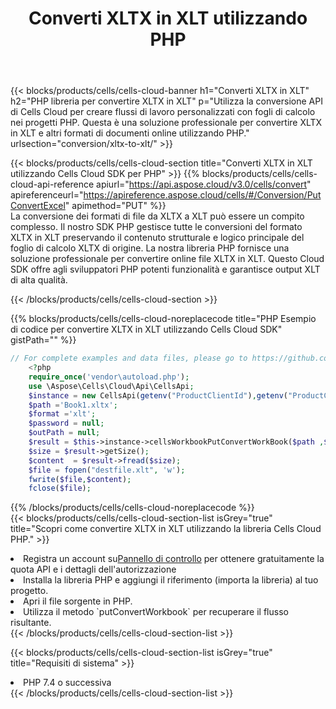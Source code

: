 ﻿---
title:  Converti XLTX in XLT utilizzando PHP
description:  Utilizzando Aspose.Cells Cloud SDK per PHP per convertire un file in formato XLTX in un file in formato XLT.
kwords: Excel, Convert XLTX to XLT, REST, PHP
howto: How to convert XLTX to XLT using Aspose.Cells Cloud PHP library.
---
{{< blocks/products/cells/cells-cloud-banner h1="Converti XLTX in XLT" h2="PHP libreria per convertire XLTX in XLT" p="Utilizza la conversione API di Cells Cloud per creare flussi di lavoro personalizzati con fogli di calcolo nei progetti PHP. Questa è una soluzione professionale per convertire XLTX in XLT e altri formati di documenti online utilizzando PHP." urlsection="conversion/xltx-to-xlt/" >}}

{{< blocks/products/cells/cells-cloud-section title="Converti XLTX in XLT utilizzando Cells Cloud SDK per PHP" >}}
{{% blocks/products/cells/cells-cloud-api-reference apiurl="https://api.aspose.cloud/v3.0/cells/convert" apireferenceurl="https://apireference.aspose.cloud/cells/#/Conversion/PutConvertExcel" apimethod="PUT" %}}
<br/>
La conversione dei formati di file da XLTX a XLT può essere un compito complesso. Il nostro SDK PHP gestisce tutte le conversioni del formato XLTX in XLT preservando il contenuto strutturale e logico principale del foglio di calcolo XLTX di origine. La nostra libreria PHP fornisce una soluzione professionale per convertire online file XLTX in XLT. Questo Cloud SDK offre agli sviluppatori PHP potenti funzionalità e garantisce output XLT di alta qualità.

{{< /blocks/products/cells/cells-cloud-section >}}

{{% blocks/products/cells/cells-cloud-noreplacecode title="PHP Esempio di codice per convertire XLTX in XLT utilizzando Cells Cloud SDK" gistPath="" %}}
 
```php
// For complete examples and data files, please go to https://github.com/aspose-cells-cloud/aspose-cells-cloud-php/
    <?php
    require_once('vendor\autoload.php');
    use \Aspose\Cells\Cloud\Api\CellsApi;
    $instance = new CellsApi(getenv("ProductClientId"),getenv("ProductClientSecret"));
    $path ='Book1.xltx';    
    $format ='xlt';
    $password = null;
    $outPath = null;      
    $result = $this->instance->cellsWorkbookPutConvertWorkBook($path ,$format, $password,  $outPath);
    $size = $result->getSize();
    $content  = $result->fread($size);
    $file = fopen("destfile.xlt", 'w');
    fwrite($file,$content);
    fclose($file);
```
 
{{% /blocks/products/cells/cells-cloud-noreplacecode %}}
<br/>
{{< blocks/products/cells/cells-cloud-section-list isGrey="true" title="Scopri come convertire XLTX in XLT utilizzando la libreria Cells Cloud PHP." >}}
<li> Registra un account su<a href="https://dashboard.aspose.cloud/">Pannello di controllo</a> per ottenere gratuitamente la quota API e i dettagli dell'autorizzazione</li>
<li>Installa la libreria PHP e aggiungi il riferimento (importa la libreria) al tuo progetto.</li>
<li>Apri il file sorgente in PHP.</li>
<li>Utilizza il metodo `putConvertWorkbook` per recuperare il flusso risultante.</li>
{{< /blocks/products/cells/cells-cloud-section-list >}}

{{< blocks/products/cells/cells-cloud-section-list isGrey="true" title="Requisiti di sistema" >}}
<li>PHP 7.4 o successiva</li>
{{< /blocks/products/cells/cells-cloud-section-list >}}
